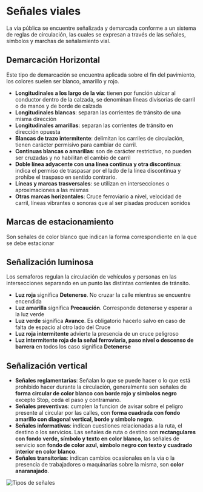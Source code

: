 # Señales viales
La vía pública se encuentre señalizada y demarcada conforme a un sistema de reglas de circulación, las cuales se expresan a través de las señales, símbolos y marchas de señalamiento vial.

## Demarcación Horizontal
Este tipo de demarcación se encuentra aplicada sobre el fin del pavimiento, los colores suelen ser blanco, amarillo y rojo.
- **Longitudinales a los largo de la vía**: tienen por función ubicar al conductor dentro de la calzada, se denominan líneas divisorias de carril o de manos y de borde de calzada
- **Longitudinales blancas**: separan las corrientes de tránsito de una misma dirección
- **Longitudinales amarillas**: separan las corrientes de tránsito en dirección opuesta
- **Blancas de trazo intermitente**: delimitan los carriles de circulación, tienen carácter permisivo para cambiar de carril.
- **Continuas blancas o amarillas**: son de carácter restrictivo, no pueden ser cruzadas y no habilitan el cambio de carril
- **Doble línea adyacente con una línea continua y otra discontinua**: indica el permiso de traspasar por el lado de la línea discontinua y prohibe el traspaso en sentido contrario.
- **Líneas y marcas trasversales**: se utilizan en intersecciones o aproximaciones a las mismas
- **Otras marcas horizontales**: Cruce ferroviario a nivel, velocidad de carril, líneas vibrantes o sonoras que al ser pisadas producen sonidos

## Marcas de estacionamiento
Son señales de color blanco que indican la forma correspondiente en la que se debe estacionar 

## Señalización luminosa
Los semaforos regulan la circulación de vehículos y personas en las intersecciones separando en un punto las distintas corrientes de tránsito.
- **Luz roja** significa **Detenerse**. No cruzar la calle mientras se encuentre encendida
- **Luz amarilla** significa **Precaución**. Corresponde detenerse y esperar a la luz verde
- **Luz verde** significa **Avance**. Es obligatorio hacerlo salvo en caso de falta de espacio al otro lado del Cruce
- **Luz roja intermitente** advierte la presencia de un cruce peligroso
- **Luz intermitente roja de la señal ferroviaria, paso nivel o descenso de barrera** en todos los caso significa **Detenerse**

## Señalización vertical
- **Señales reglamentarias**: Señalan lo que se puede hacer o lo que está prohibido hacer durante la circulación, generalmente son señales de **forma circular de color blanco con borde rojo y simbolos negro** excepto Stop, ceda el paso y contramano.
- **Señales preventivas**: cumplen la funcion de avisar sobre el peligro presente al circular por las calles, con **forma cuadrada con fondo amarillo con diagonal vertical, borde y simbolo negro**.
- **Señales informativas**: indican cuestiones relacionadas a la ruta, el destino o los servicios. Las señales de ruta o destino son **rectangulares con fondo verde, símbolo y texto en color blanco**, las señales de servicio son **fondo de color azul, símbolo negro con texto y cuadrado interior en color blanco**.
- **Señales transitorias**: indican cambios ocasionales en la vía o la presencia de trabajadores o maquinarias sobre la misma, son **color anaranajado**.

![Tipos de señales](https://imgur.com/a/pvI0JBt)